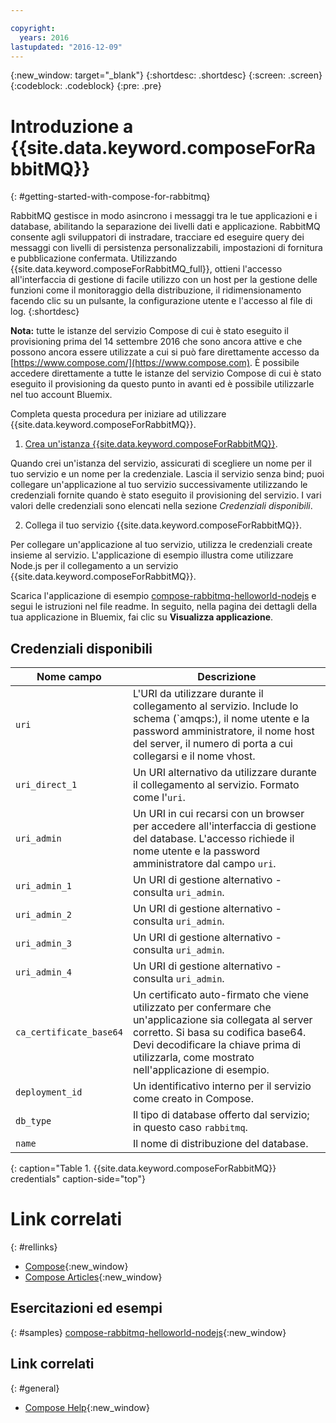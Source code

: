 ```yaml
---

copyright:
  years: 2016
lastupdated: "2016-12-09"
---
```


{:new_window: target="_blank"}
{:shortdesc: .shortdesc}
{:screen: .screen}
{:codeblock: .codeblock}
{:pre: .pre}

# Introduzione a {{site.data.keyword.composeForRabbitMQ}}
{: #getting-started-with-compose-for-rabbitmq}

RabbitMQ gestisce in modo asincrono i messaggi tra le tue applicazioni e i database, abilitando la separazione dei livelli dati e applicazione. RabbitMQ consente agli sviluppatori di instradare, tracciare ed eseguire query dei messaggi con livelli di persistenza personalizzabili, impostazioni di fornitura e pubblicazione confermata. Utilizzando {{site.data.keyword.composeForRabbitMQ_full}}, ottieni l'accesso all'interfaccia di gestione di facile utilizzo con un host per la gestione delle funzioni come il monitoraggio della distribuzione, il ridimensionamento facendo clic su un pulsante, la configurazione utente e l'accesso al file di log.
{:shortdesc}

**Nota:** tutte le istanze del servizio Compose di cui è stato eseguito il provisioning prima del 14 settembre 2016 che sono ancora attive e che possono ancora essere utilizzate a cui si può fare direttamente accesso da [https://www.compose.com/](https://www.compose.com). È possibile accedere direttamente a tutte le istanze del servizio Compose di cui è stato eseguito il provisioning da questo punto in avanti ed è possibile utilizzarle nel tuo account Bluemix.

Completa questa procedura per iniziare ad utilizzare {{site.data.keyword.composeForRabbitMQ}}.

1. [Crea un'istanza {{site.data.keyword.composeForRabbitMQ}}](https://console.ng.bluemix.net/catalog/services/compose-for-rabbitmq/).

  Quando crei un'istanza del servizio, assicurati di scegliere un nome per il tuo servizio e un nome per la credenziale. Lascia il servizio senza bind; puoi collegare un'applicazione al tuo servizio successivamente utilizzando le credenziali fornite quando è stato eseguito il provisioning del servizio.  I vari valori delle credenziali sono elencati nella sezione *Credenziali disponibili*.

2. Collega il tuo servizio {{site.data.keyword.composeForRabbitMQ}}.

  Per collegare un'applicazione al tuo servizio, utilizza le credenziali create insieme al servizio. L'applicazione di esempio illustra come utilizzare Node.js per il collegamento a un servizio {{site.data.keyword.composeForRabbitMQ}}.

  Scarica l'applicazione di esempio [compose-rabbitmq-helloworld-nodejs](https://github.com/IBM-Bluemix/compose-rabbitmq-helloworld-nodejs) e segui le istruzioni nel file readme. In seguito, nella pagina dei dettagli della tua applicazione in Bluemix, fai clic su **Visualizza applicazione**.

## Credenziali disponibili

Nome campo|Descrizione
----------|-----------
``uri``|L'URI da utilizzare durante il collegamento al servizio. Include lo schema (`amqps:), il nome utente e la password amministratore, il nome host del server, il numero di porta a cui collegarsi e il nome vhost.
`uri_direct_1`|Un URI alternativo da utilizzare durante il collegamento al servizio. Formato come l'`uri`.
`uri_admin`|Un URI in cui recarsi con un browser per accedere all'interfaccia di gestione del database. L'accesso richiede il nome utente e la password amministratore dal campo `uri`.
`uri_admin_1`|Un URI di gestione alternativo - consulta `uri_admin`.
`uri_admin_2`|Un URI di gestione alternativo - consulta `uri_admin`.
`uri_admin_3`|Un URI di gestione alternativo - consulta `uri_admin`.
`uri_admin_4`|Un URI di gestione alternativo - consulta `uri_admin`.
`ca_certificate_base64`|Un certificato auto-firmato che viene utilizzato per confermare che un'applicazione sia collegata al server corretto. Si basa su codifica base64. Devi decodificare la chiave prima di utilizzarla, come mostrato nell'applicazione di esempio.
`deployment_id`|Un identificativo interno per il servizio come creato in Compose.
`db_type`|Il tipo di database offerto dal servizio; in questo caso `rabbitmq`.
`name`|Il nome di distribuzione del database.
{: caption="Table 1. {{site.data.keyword.composeForRabbitMQ}} credentials" caption-side="top"}

# Link correlati
{: #rellinks}

* [Compose](https://www.compose.com){:new_window}
* [Compose Articles](https://www.compose.com/articles/){:new_window}

## Esercitazioni ed esempi
{: #samples}
[compose-rabbitmq-helloworld-nodejs](https://github.com/IBM-Bluemix/compose-rabbitmq-helloworld-nodejs){:new_window}

## Link correlati
{: #general}
* [Compose Help](https://help.compose.com/docs){:new_window}
